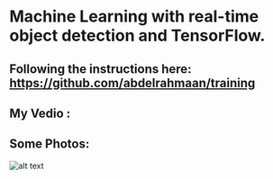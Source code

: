 # Machine Learning with real-time object detection and TensorFlow.
## Following the instructions here: https://github.com/abdelrahmaan/training
## My Vedio :
## Some Photos:
![alt text](file:///Volumes/3abdo/Cources/IBM-ML/Project-IBM-ML/Photos/Screen%20Shot%202019-05-23%20at%206.14.47%20PM.png)
